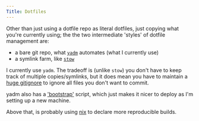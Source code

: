 ```yaml
---
Title: Dotfiles
---
```


Other than just using a dotfile repo as literal dotfiles, just copying what you're currently using; the the two intermediate 'styles' of dotfile management are:

- a bare git repo, what [`yadm`](https://yadm.io/) automates (what I currently use)
- a symlink farm, like [`stow`](https://www.gnu.org/software/stow/)

I currently use `yadm`. The tradeoff is (unlike `stow`) you don't have to keep track of multiple copies/symlinks, but it does mean you have to maintain a [huge gitignore](https://github.com/seanbreckenridge/dotfiles/blob/f6dfeff93a94a2c0b1f1c1a5506a8ff2a7cbc397/.gitignore) to ignore all files you don't want to commit.

yadm also has a ['bootstrap'](https://github.com/seanbreckenridge/dotfiles/blob/f6dfeff93a94a2c0b1f1c1a5506a8ff2a7cbc397/.config/yadm/bootstrap) script, which just makes it nicer to deploy as I'm setting up a new machine.

Above that, is probably using [nix](https://nixos.org/) to declare more reproducible builds.
